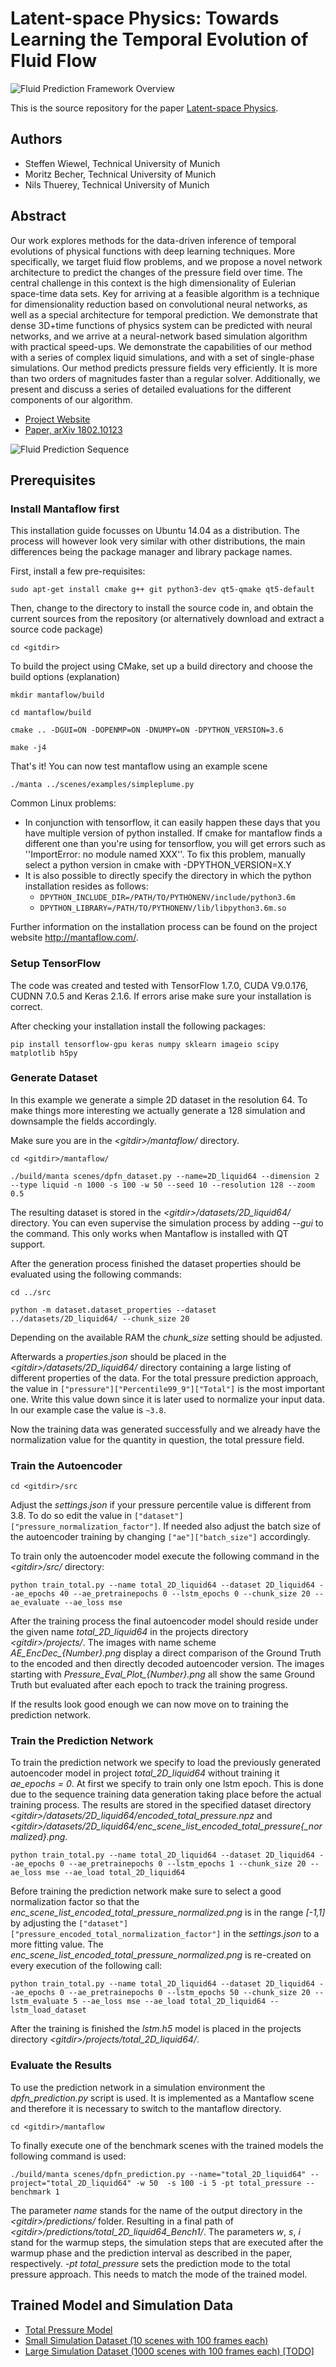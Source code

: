 # Latent-space Physics: Towards Learning the Temporal Evolution of Fluid Flow

![Fluid Prediction Framework Overview](https://ge.in.tum.de/wp-content/uploads/2018/06/lsp_teaser-1080x313.jpeg)

This is the source repository for the paper [Latent-space Physics].

[Latent-space Physics]: https://ge.in.tum.de/publications/latent-space-physics/       "Latent-space Physics"

## Authors
* Steffen Wiewel, Technical University of Munich
* Moritz Becher, Technical University of Munich
* Nils Thuerey, Technical University of Munich

## Abstract
Our work explores methods for the data-driven inference of temporal evolutions of physical functions with deep learning techniques. More specifically, we target fluid flow problems, and we propose a novel network architecture to predict the changes of the pressure field over time. The central challenge in this context is the high dimensionality of Eulerian space-time data sets. Key for arriving at a feasible algorithm is a technique for dimensionality reduction based on convolutional neural networks, as well as a special architecture for temporal prediction. We demonstrate that dense 3D+time functions of physics system can be predicted with neural networks, and we arrive at a neural-network based simulation algorithm with practical speed-ups. We demonstrate the capabilities of our method with a series of complex liquid simulations, and with a set of single-phase simulations. Our method predicts pressure fields very efficiently. It is more than two orders of magnitudes faster than a regular solver. Additionally, we present and discuss a series of detailed evaluations for the different components of our algorithm.

- [Project Website](https://ge.in.tum.de/publications/latent-space-physics/)
- [Paper, arXiv 1802.10123](https://arxiv.org/abs/1802.10123)


![Fluid Prediction Sequence](https://ge.in.tum.de/wp-content/uploads/2018/06/fluid_prediction.png)

## Prerequisites

### Install Mantaflow first
This installation guide focusses on Ubuntu 14.04 as a distribution. The process will however look very similar with other distributions, the main differences being the package manager and library package names.

First, install a few pre-requisites:

`sudo apt-get install cmake g++ git python3-dev qt5-qmake qt5-default`

Then, change to the directory to install the source code in, and obtain the current sources from the repository (or alternatively download and extract a source code package)

`cd <gitdir>`

To build the project using CMake, set up a build directory and choose the build options (explanation)

`mkdir mantaflow/build`

`cd mantaflow/build`

`cmake .. -DGUI=ON -DOPENMP=ON -DNUMPY=ON -DPYTHON_VERSION=3.6`

`make -j4`

That's it! You can now test mantaflow using an example scene

`./manta ../scenes/examples/simpleplume.py`

Common Linux problems:

- In conjunction with tensorflow, it can easily happen these days that you have multiple version of python installed. If cmake for mantaflow finds a different one than you're using for tensorflow, you will get errors such as ''ImportError: no module named XXX''. To fix this problem, manually select a python version in cmake with -DPYTHON_VERSION=X.Y
- It is also possible to directly specify the directory in which the python installation resides as follows:
    - `DPYTHON_INCLUDE_DIR=/PATH/TO/PYTHONENV/include/python3.6m `
    - `DPYTHON_LIBRARY=/PATH/TO/PYTHONENV/lib/libpython3.6m.so`

Further information on the installation process can be found on the project website http://mantaflow.com/.


### Setup TensorFlow

The code was created and tested with TensorFlow 1.7.0, CUDA V9.0.176, CUDNN 7.0.5 and Keras 2.1.6.
If errors arise make sure your installation is correct.

After checking your installation install the following packages:

`pip install tensorflow-gpu keras numpy sklearn imageio scipy matplotlib h5py`


### Generate Dataset

In this example we generate a simple 2D dataset in the resolution 64. To make things more interesting we actually generate a 128 simulation and downsample the fields accordingly.

Make sure you are in the *\<gitdir\>/mantaflow/* directory.

`cd <gitdir>/mantaflow/`

`./build/manta scenes/dpfn_dataset.py --name=2D_liquid64 --dimension 2 --type liquid -n 1000 -s 100 -w 50 --seed 10 --resolution 128 --zoom 0.5`

The resulting dataset is stored in the *\<gitdir\>/datasets/2D_liquid64/* directory. You can even supervise the simulation process by adding *--gui* to the command. This only works when Mantaflow is installed with QT support.

After the generation process finished the dataset properties should be evaluated using the following commands: 

`cd ../src`

`python -m dataset.dataset_properties --dataset ../datasets/2D_liquid64/ --chunk_size 20`

Depending on the available RAM the *chunk_size* setting should be adjusted.

Afterwards a *properties.json* should be placed in the  *\<gitdir\>/datasets/2D_liquid64/* directory containing a large listing of different properties of the data.
For the total pressure prediction approach, the value in `["pressure"]["Percentile99_9"]["Total"]` is the most important one.
Write this value down since it is later used to normalize your input data. In our example case the value is `~3.8`.

Now the training data was generated successfully and we already have the normalization value for the quantity in question, the total pressure field.


### Train the Autoencoder

`cd <gitdir>/src`

Adjust the *settings.json* if your pressure percentile value is different from 3.8.
To do so edit the value in `["dataset"]["pressure_normalization_factor"]`.
If needed also adjust the batch size of the autoencoder training by changing `["ae"]["batch_size"]` accordingly.

To train only the autoencoder model execute the following command in the *\<gitdir\>/src/* directory:

`python train_total.py --name total_2D_liquid64 --dataset 2D_liquid64 --ae_epochs 40 --ae_pretrainepochs 0 --lstm_epochs 0 --chunk_size 20 --ae_evaluate --ae_loss mse`


After the training process the final autoencoder model should reside under the given name *total_2D_liquid64* in the projects directory *\<gitdir\>/projects/*.
The images with name scheme *AE_EncDec_{Number}.png* display a direct comparison of the Ground Truth to the encoded and then directly decoded autoencoder version.
The images starting with *Pressure_Eval_Plot_{Number}.png* all show the same Ground Truth but evaluated after each epoch to track the training progress.

If the results look good enough we can now move on to training the prediction network.


### Train the Prediction Network

To train the prediction network we specify to load the previously generated autoencoder model in project *total_2D_liquid64* without training it *ae_epochs = 0*. At first we specify to train only one lstm epoch. This is done due to the sequence training data generation taking place before the actual training process. 
The results are stored in the specified dataset directory *\<gitdir\>/datasets/2D_liquid64/encoded_total_pressure.npz* and *\<gitdir\>/datasets/2D_liquid64/enc_scene_list_encoded_total_pressure{_normalized}.png*.

`python train_total.py --name total_2D_liquid64 --dataset 2D_liquid64 --ae_epochs 0 --ae_pretrainepochs 0 --lstm_epochs 1 --chunk_size 20 --ae_loss mse --ae_load total_2D_liquid64`

Before training the prediction network make sure to select a good normalization factor so that the *enc_scene_list_encoded_total_pressure_normalized.png* is in the range *[-1,1]* by adjusting the `["dataset"]["pressure_encoded_total_normalization_factor"]` in the *settings.json* to a more fitting value.
The *enc_scene_list_encoded_total_pressure_normalized.png* is re-created on every execution of the following call:

`python train_total.py --name total_2D_liquid64 --dataset 2D_liquid64 --ae_epochs 0 --ae_pretrainepochs 0 --lstm_epochs 50 --chunk_size 20 --lstm_evaluate 5 --ae_loss mse --ae_load total_2D_liquid64 --lstm_load_dataset`

After the training is finished the *lstm.h5* model is placed in the projects directory *\<gitdir\>/projects/total_2D_liquid64/*.


### Evaluate the Results

To use the prediction network in a simulation environment the *dpfn_prediction.py* script is used. It is implemented as a Mantaflow scene and therefore it is necessary to switch to the mantaflow directory.

`cd <gitdir>/mantaflow`

To finally execute one of the benchmark scenes with the trained models the following command is used:

`./build/manta scenes/dpfn_prediction.py --name="total_2D_liquid64" --project="total_2D_liquid64" -w 50  -s 100 -i 5 -pt total_pressure --benchmark 1`

The parameter *name* stands for the name of the output directory in the *\<gitdir\>/predictions/* folder.
Resulting in a final path of *\<gitdir\>/predictions/total_2D_liquid64_Bench1/*.
The parameters *w*, *s*, *i* stand for the warmup steps, the simulation steps that are executed after the warmup phase and the prediction interval as described in the paper, respectively.
*-pt total_pressure* sets the prediction mode to the total pressure approach. This needs to match the mode of the trained model.


## Trained Model and Simulation Data

- [Total Pressure Model](http://ge.in.tum.de/download/2018-wiewel/2D_liquid64_trained.tar.gz)
- [Small Simulation Dataset (10 scenes with 100 frames each)](http://ge.in.tum.de/download/2018-wiewel/2D_liquid64_small.tar.gz)
- [Large Simulation Dataset (1000 scenes with 100 frames each) [TODO]]()
